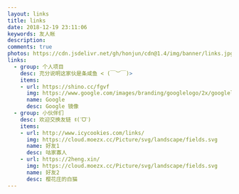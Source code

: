 ```yaml
---
layout: links
title: links
date: 2018-12-19 23:11:06
keywords: 友人帐
description: 
comments: true
photos: https://cdn.jsdelivr.net/gh/honjun/cdn@1.4/img/banner/links.jpg
links:
  - group: 个人项目
    desc: 充分说明这家伙是条咸鱼 < (￣︶￣)>
    items:
    - url: https://shino.cc/fgvf
      img: https://www.google.com/images/branding/googlelogo/2x/googlelogo_color_272x92dp.png
      name: Google
      desc: Google 镜像
  - group: 小伙伴们
    desc: 欢迎交换友链 ꉂ(ˊᗜˋ)
    items:
    - url: http://www.icycookies.com/links/
      img: https://cloud.moezx.cc/Picture/svg/landscape/fields.svg
      name: 好友1
      desc: 咕家寡人
    - url: https://2heng.xin/
      img: https://cloud.moezx.cc/Picture/svg/landscape/fields.svg
      name: 好友2
      desc: 樱花庄的白猫
---
```

